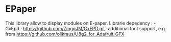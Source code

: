 # EPaper
This library allow to display modules on E-paper. 
Librarie depedency :
  -GxEpd : https://github.com/ZinggJM/GxEPD.git
  -additional font support, e.g. from https://github.com/olikraus/U8g2_for_Adafruit_GFX

